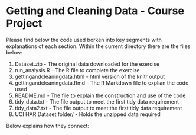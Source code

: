 # Getting and Cleaning Data - Course Project

Please find below the code used borken into key segments with explanations of each section.  Within the current directory there are the files below:

1. Dataset.zip - The original data downloaded for the exercise
2. run_analysis.R - The R file to complete the exercise
3. gettingandcleaningdata.html - html version of the knitr output
4. gettingandcleaningdata.Rmd - The R Markdown file to explian the code used
5. README.md - The file to explain the construction and use of the code
6. tidy_data.txt - The file output to meet the first tidy data requirement
7. tidy_data2.txt - The file output to meet the first tidy data requirement
8. UCI HAR Dataset folder/ - Holds the unzipped data required

Below explains how they connect:





